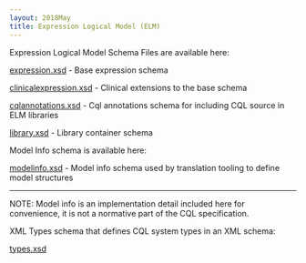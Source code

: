 ```yaml
---
layout: 2018May
title: Expression Logical Model (ELM)
---
```


Expression Logical Model Schema Files are available here:

<a href="elm/schema/expression.xsd">expression.xsd</a> - Base expression schema

<a href="elm/schema/clinicalexpression.xsd">clinicalexpression.xsd</a> - Clinical extensions to the base schema

<a href="elm/schema/cqlannotations.xsd">cqlannotations.xsd</a> - Cql annotations schema for including CQL source in ELM libraries

<a href="elm/schema/library.xsd">library.xsd</a> - Library container schema

Model Info schema is available here:

<a href="elm/schema/modelinfo.xsd">modelinfo.xsd</a> - Model info schema used by translation tooling to define model structures

----
NOTE: Model info is an implementation detail included here for convenience, it is not a normative part of the CQL specification.


XML Types schema that defines CQL system types in an XML schema:

<a href="elm/schema/types.xsd">types.xsd</a>